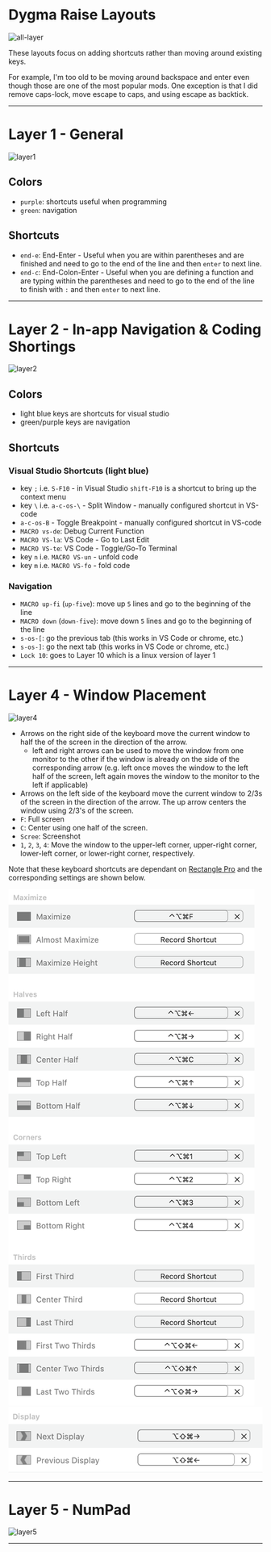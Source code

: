 # Dygma Raise Layouts

![all-layer](images/layer-all.png)

These layouts focus on adding shortcuts rather than moving around existing keys.

For example, I'm too old to be moving around backspace and enter even though those are one of the most popular mods. One exception is that I did remove caps-lock, move escape to caps, and using escape as backtick.

---

# Layer 1 - General

![layer1](images/layer-1.png)


## Colors

- `purple`: shortcuts useful when programming
- `green`: navigation 

## Shortcuts

- `end-e`: End-Enter - Useful when you are within parentheses and are finished and need to go to the end of the line and then `enter` to next line.
- `end-c`: End-Colon-Enter - Useful when you are defining a function and are typing within the parentheses and need to go to the end of the line to finish with `:` and then `enter` to next line.

---

# Layer 2 - In-app Navigation & Coding Shortings

![layer2](images/layer-2.png)

## Colors

- light blue keys are shortcuts for visual studio 
- green/purple keys are navigation

## Shortcuts

### Visual Studio Shortcuts (light blue)

- key `;` i.e. `S-F10` - in Visual Studio `shift-F10` is a shortcut to bring up the context menu
- key `\` i.e. `a-c-os-\` - Split Window - manually configured shortcut in VS-code
- `a-c-os-B` - Toggle Breakpoint - manually configured shortcut in VS-code
- `MACRO vs-de`: Debug Current Function
- `MACRO VS-la`: VS Code - Go to Last Edit
- `MACRO VS-te`: VS Code - Toggle/Go-To Terminal
- key `n` i.e. `MACRO VS-un` - unfold code
- key `m` i.e. `MACRO VS-fo` - fold code

### Navigation

- `MACRO up-fi` (`up-five`): move up `5` lines and go to the beginning of the line
- `MACRO down` (`down-five`): move down `5` lines and go to the beginning of the line
- `s-os-[`: go the previous tab (this works in VS Code or chrome, etc.)
- `s-os-]`: go the next tab (this works in VS Code or chrome, etc.)
- `Lock 10`: goes to Layer 10 which is a linux version of layer 1

---

# Layer 4 - Window Placement

![layer4](images/layer-4.png)

- Arrows on the right side of the keyboard move the current window to half the of the screen in the direction of the arrow.
    - left and right arrows can be used to move the window from one monitor to the other if the window is already on the side of the corresponding arrow (e.g. left once moves the window to the left half of the screen, left again moves the window to the monitor to the left if applicable)
- Arrows on the left side of the keyboard move the current window to 2/3s of the screen in the direction of the arrow. The up arrow centers the window using 2/3's of the screen.
- `F`: Full screen
- `C`: Center using one half of the screen.
- `Scree`: Screenshot
- `1`, `2`, `3`, `4`: Move the window to the upper-left corner, upper-right corner, lower-left corner, or lower-right corner, respectively.


Note that these keyboard shortcuts are dependant on [Rectangle Pro](https://rectangleapp.com/pro) and the corresponding settings are shown below.

![rectangle1](images/rectangle-1.png)
![rectangle2](images/rectangle-2.png)


---

# Layer 5 - NumPad

![layer5](images/layer-5.png)


---
